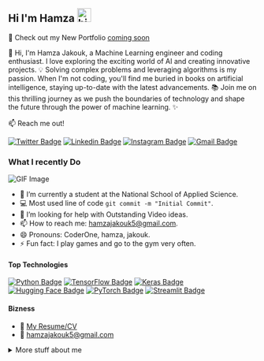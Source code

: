 ## Hi I'm Hamza <img src="https://i.pinimg.com/originals/54/e3/7d/54e37d8074ebcde1d96c77d7b2a7f310.gif" width="28px" height="28px" alt="hi">

🚀 Check out my New Portfolio [coming soon](https://islemmaboud.com)

👋 Hi, I'm Hamza Jakouk, a Machine Learning engineer and coding enthusiast. I love exploring the exciting world of AI and creating innovative projects. 💡 Solving complex problems and leveraging algorithms is my passion. When I'm not coding, you'll find me buried in books on artificial intelligence, staying up-to-date with the latest advancements. 📚 Join me on this thrilling journey as we push the boundaries of technology and shape the future through the power of machine learning. ✨

:mailbox: Reach me out!

[![Twitter Badge](https://img.shields.io/badge/-@Jakouk-1ca0f1?style=flat&labelColor=1ca0f1&logo=twitter&logoColor=white&link=https://twitter.com/HJakouk)](https://twitter.com/HJakouk) [![Linkedin Badge](https://img.shields.io/badge/-Hamza-0e76a8?style=flat&labelColor=0e76a8&logo=linkedin&logoColor=white)](https://www.linkedin.com/in/hamza-jakouk-5b4304202/) [![Instagram Badge](https://img.shields.io/badge/-@hamzajakouk-e84393?style=flat&labelColor=e84393&logo=instagram&logoColor=white)](https://www.instagram.com/hamzajakouk5/) [![Gmail Badge](https://img.shields.io/badge/-hamzajakouk-c0392b?style=flat&labelColor=c0392b&logo=gmail&logoColor=white)](mailto:hamzajakouk5@gmail.com)

<!-- TODO: Add last video link -->

### What I recently Do

![GIF Image](https://i.pinimg.com/originals/54/e3/7d/54e37d8074ebcde1d96c77d7b2a7f310.gif)

- 🔭 I’m currently a student at the National School of Applied Science.
- :computer: Most used line of code `git commit -m "Initial Commit"`.
- 🤔 I’m looking for help with Outstanding Video ideas.
- 📫 How to reach me: hamzajakouk5@gmail.com.
- 😄 Pronouns: CoderOne, hamza, jakouk.
- ⚡ Fun fact: I play games and go to the gym very often.

#### Top Technologies

<!-- TODO: Make technologies links takes you to repositories -->

[![Python Badge](https://img.shields.io/badge/-Python-3776AB?style=for-the-badge&labelColor=black&logo=python&logoColor=3776AB)](#)
[![TensorFlow Badge](https://img.shields.io/badge/-TensorFlow-FF6F00?style=for-the-badge&labelColor=black&logo=tensorflow&logoColor=FF6F00)](#)
[![Keras Badge](https://img.shields.io/badge/-Keras-D00000?style=for-the-badge&labelColor=black&logo=keras&logoColor=D00000)](#)
[![Hugging Face Badge](https://img.shields.io/badge/-Hugging%20Face-0B5FFF?style=for-the-badge&labelColor=black&logo=hugging%20face&logoColor=0B5FFF)](#)
[![PyTorch Badge](https://img.shields.io/badge/-PyTorch-EE4C2C?style=for-the-badge&labelColor=black&logo=pytorch&logoColor=EE4C2C)](#)
[![Streamlit Badge](https://img.shields.io/badge/-Streamlit-FF4B4B?style=for-the-badge&labelColor=black&logo=streamlit&logoColor=FF4B4B)](#)

#### Bizness
- :paperclip: [My Resume/CV](https://github.com/hamzajakouk/divers/blob/main/Cv_E%20(2)(1).pdf)
- :email: hamzajakouk5@gmail.com

<details>
<summary>
  More stuff about me
</summary>

<!--END_SECTION:waka-->

#### Github Stats

![Hamza Jakouk's GitHub stats](https://github-readme-stats.vercel.app/api?username=hamzajakouk&count_private=true&theme=tokyonight&hide=contribs,prs)
